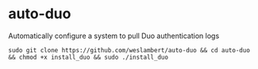 # auto-duo
Automatically configure a system to pull Duo authentication logs

`sudo git clone https://github.com/weslambert/auto-duo && cd auto-duo && chmod +x install_duo && sudo ./install_duo`
